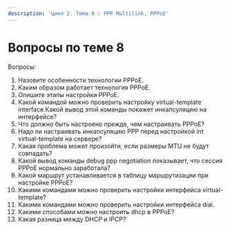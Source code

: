 ```yaml
---
description: 'Цикл 2. Тема 8 : PPP Multilink, PPPoE'
---
```


# Вопросы по теме 8

Вопросы:  
1. Назовите особенности технологии PPPoE.  
2. Каким образом работает технология PPPoE.  
3. Опишите этапы настройки PPPoE.  
4. Какой командой можно проверить настройку virtual-template interface.Какой вывод этой команды покажет инкапсуляцию на интерфейсе?  
5. Что должно быть настроено прежде, чем настраивать PPPoE?  
6. Надо ли настраивать инкапсуляцию PPP перед настройкой int virtual-template на сервере?  
7. Какая проблема может произойти, если размеры MTU не будут совпадать?  
8. Какой вывод команды debug ppp negotiation показывает, что сессия PPPoE нормально заработала?  
9. Какой маршрут устанавливается в таблицу маршрутизации при настройке PPPoE?  
10. Какими командами можно проверить настройки интерфейса virtual-template?  
11. Какими командами можно проверить настройки интерфейса dial.  
12. Какими способами можно настроить dhcp в PPPoE?  
13. Какая разница между DHCP и IPCP?

